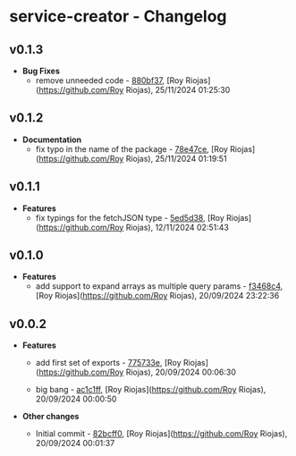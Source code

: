 
# service-creator - Changelog
## v0.1.3
- **Bug Fixes**
  - remove unneeded code - [880bf37]( https://github.com/royriojas/service-creator/commit/880bf37 ), [Roy Riojas](https://github.com/Roy Riojas), 25/11/2024 01:25:30

    
## v0.1.2
- **Documentation**
  - fix typo in the name of the package - [78e47ce]( https://github.com/royriojas/service-creator/commit/78e47ce ), [Roy Riojas](https://github.com/Roy Riojas), 25/11/2024 01:19:51

    
## v0.1.1
- **Features**
  - fix typings for the fetchJSON type - [5ed5d38]( https://github.com/royriojas/service-creator/commit/5ed5d38 ), [Roy Riojas](https://github.com/Roy Riojas), 12/11/2024 02:51:43

    
## v0.1.0
- **Features**
  - add support to expand arrays as multiple query params - [f3468c4]( https://github.com/royriojas/service-creator/commit/f3468c4 ), [Roy Riojas](https://github.com/Roy Riojas), 20/09/2024 23:22:36

    
## v0.0.2
- **Features**
  - add first set of exports - [775733e]( https://github.com/royriojas/service-creator/commit/775733e ), [Roy Riojas](https://github.com/Roy Riojas), 20/09/2024 00:06:30

    
  - big bang - [ac1c1ff]( https://github.com/royriojas/service-creator/commit/ac1c1ff ), [Roy Riojas](https://github.com/Roy Riojas), 20/09/2024 00:00:50

    
- **Other changes**
  - Initial commit - [82bcff0]( https://github.com/royriojas/service-creator/commit/82bcff0 ), [Roy Riojas](https://github.com/Roy Riojas), 20/09/2024 00:01:37

    
